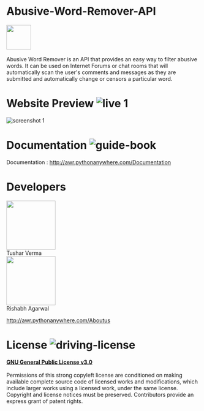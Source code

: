 # Abusive-Word-Remover-API<br>
<img src="https://user-images.githubusercontent.com/30934449/49734971-eec07e80-fcab-11e8-987b-04aaed84f081.png" width="64" height="64"><br>
<br>Abusive Word Remover is an API that provides an easy way to filter abusive words. It can be used on Internet Forums or chat rooms that will automatically scan the user's comments and messages as they are submitted and automatically change or censors a particular word.

# Website Preview ![live 1](https://user-images.githubusercontent.com/30934449/49734893-b620a500-fcab-11e8-931b-f2530ca0e0d1.png)

![screenshot 1](https://user-images.githubusercontent.com/30934449/49734593-c2f0c900-fcaa-11e8-9d95-f9d79323df78.png)

# Documentation ![guide-book](https://user-images.githubusercontent.com/30934449/49735691-f54ff580-fcad-11e8-959f-717d72a55253.png)
Documentation : http://awr.pythonanywhere.com/Documentation

# Developers
<img src="https://user-images.githubusercontent.com/30934449/49735364-106e3580-fcad-11e8-827e-46cc9cdc42cd.jpg" width="128" height="128"><br>
Tushar Verma<br>
<img src="https://user-images.githubusercontent.com/30934449/49735411-2976e680-fcad-11e8-85a7-80ff4e08acc5.jpg" width="128" height="128"><br>
Rishabh Agarwal

http://awr.pythonanywhere.com/Aboutus

# License ![driving-license](https://user-images.githubusercontent.com/30934449/49735210-9c339200-fcac-11e8-9a42-4f215165648f.png)<br>
<b><u>GNU General Public License v3.0</u></b> <br><br>
Permissions of this strong copyleft license are conditioned on making available complete source code of licensed works and modifications, which include larger works using a licensed work, under the same license. Copyright and license notices must be preserved. Contributors provide an express grant of patent rights.

